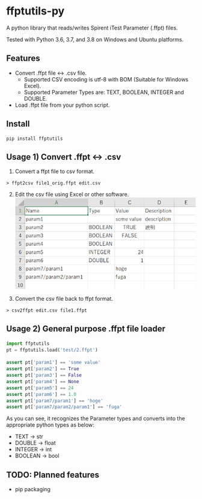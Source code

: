 # ffptutils-py

A python library that reads/writes Spirent iTest Parameter (.ffpt) files.

Tested with Python 3.6, 3.7, and 3.8 on Windows and Ubuntu platforms.

## Features

- Convert .ffpt file <-> .csv file.
  - Supported CSV encoding is utf-8 with BOM (Suitable for Windows Excel).
  - Supported Parameter Types are: TEXT, BOOLEAN, INTEGER and DOUBLE.
- Load .ffpt file from your python script.

## Install

```
pip install ffptutils
```

## Usage 1) Convert .ffpt <-> .csv

1) Convert a ffpt file to csv format. 

```
> ffpt2csv file1_orig.ffpt edit.csv
```

2) Edit the csv file using Excel or other software.
![csvedit](csvedit.png)

3) Convert the csv file back to ffpt format.
```
> csv2ffpt edit.csv file1.ffpt
```

## Usage 2) General purpose .ffpt file loader

```python
import ffptutils
pt = ffptutils.load('test/2.ffpt')

assert pt['param1'] == 'some value'
assert pt['param2'] == True
assert pt['param3'] == False
assert pt['param4'] == None
assert pt['param5'] == 24
assert pt['param6'] == 1.0
assert pt['param7/param1'] == 'hoge'
assert pt['param7/param2/param1'] == 'fuga'
```

As you can see, it recognizes the Parameter types and converts into the appropriate python types as below:

- TEXT -> str
- DOUBLE -> float
- INTEGER -> int
- BOOLEAN -> bool

## TODO: Planned features

- pip packaging
